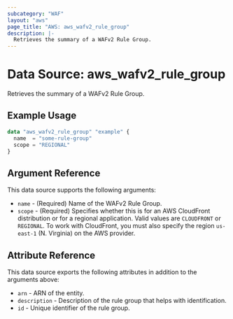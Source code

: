 ```yaml
---
subcategory: "WAF"
layout: "aws"
page_title: "AWS: aws_wafv2_rule_group"
description: |-
  Retrieves the summary of a WAFv2 Rule Group.
---
```


# Data Source: aws_wafv2_rule_group

Retrieves the summary of a WAFv2 Rule Group.

## Example Usage

```terraform
data "aws_wafv2_rule_group" "example" {
  name  = "some-rule-group"
  scope = "REGIONAL"
}
```

## Argument Reference

This data source supports the following arguments:

* `name` - (Required) Name of the WAFv2 Rule Group.
* `scope` - (Required) Specifies whether this is for an AWS CloudFront distribution or for a regional application. Valid values are `CLOUDFRONT` or `REGIONAL`. To work with CloudFront, you must also specify the region `us-east-1` (N. Virginia) on the AWS provider.

## Attribute Reference

This data source exports the following attributes in addition to the arguments above:

* `arn` - ARN of the entity.
* `description` - Description of the rule group that helps with identification.
* `id` - Unique identifier of the rule group.
